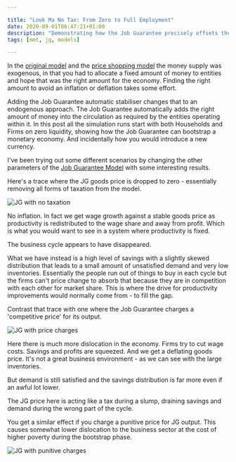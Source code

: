 ```yaml
---

title: "Look Ma No Tax: From Zero to Full Employment"
date: 2020-09-01T06:47:21+01:00
description: "Demonstrating how the Job Guarantee precisely offsets the drain to savings"
tags: [mmt, jg, models]

---
```


In the [original model][2] and the [price shopping model][3] the money
supply was exogenous, in that you had to allocate a fixed amount of
money to entities and hope that was the right amount for the
economy. Finding the right amount to avoid an inflation or deflation
takes some effort.

Adding the Job Guarantee automatic stabiliser changes that to an
endogenous approach. The Job Guarantee automatically adds the right amount
of money into the circulation as required by the entities operating within
it. In this post all the simulation runs start with both Households and
Firms on zero liquidity, showing how the Job Guarantee can bootstrap a
monetary economy. And incidentally how you would introduce a new currency.

I've been trying out some different scenarios by changing the other
parameters of the [Job Guarantee Model][1] with some interesting results.

Here's a trace where the JG goods price is dropped to zero - essentially
removing all forms of taxation from the model.

![JG with no taxation](images/jg-from-zero-22-1-0-22.png)

No inflation. In fact we get wage growth against a stable goods price
as productivity is redistributed to the wage share and away from
profit. Which is what you would want to see in a system where productivity
is fixed.

The business cycle appears to have disappeared. 

What we have instead is a high level of savings with a slightly skewed
distribution that leads to a small amount of unsatisfied demand and very
low inventories.  Essentially the people run out of things to buy in each
cycle but the firms can't price change to absorb that because they are
in competition with each other for market share.  This is where the drive
for productivity improvements would normally come from - to fill the gap.

Contrast that trace with one where the Job Guarantee charges a
'competitive price' for its output.

![JG with price charges](images/jg-from-zero-22-1-21-22.png)

Here there is much more dislocation in the economy. Firms try to cut
wage costs. Savings and profits are squeezed. And we get a deflating
goods price. It's not a great business environment - as we can see with
the large inventories.

But demand is still satisfied and the savings distribution is far more
even if an awful lot lower.

The JG price here is acting like a tax during a slump, draining savings
and demand during the wrong part of the cycle. 

You get a similar effect if you charge a punitive price for JG
output. This causes somewhat lower dislocation to the
business sector at the cost of higher poverty during the bootstrap phase.

![JG with punitive charges](images/jg-from-zero-22-1-44-22.png)



[1]: http://jg.model.new-wayland.com/
[2]: http://baseline-economy.model.new-wayland.com/
[3]: http://price-shopping.model.new-wayland.com/
